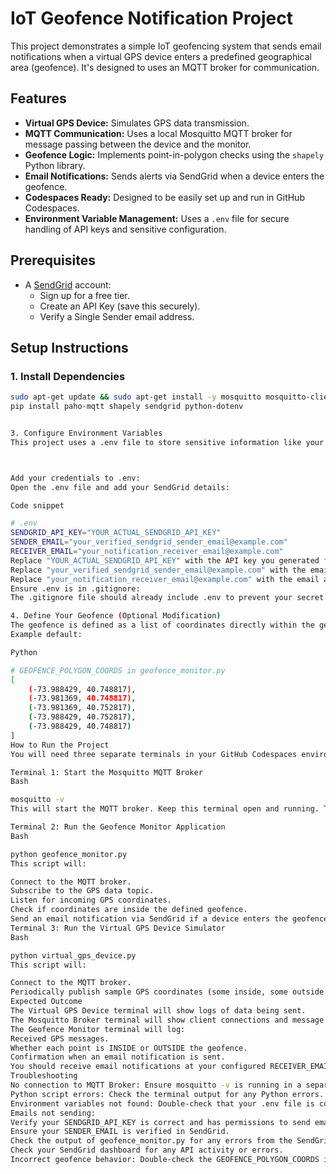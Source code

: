 # IoT Geofence Notification Project

This project demonstrates a simple IoT geofencing system that sends email notifications when a virtual GPS device enters a predefined geographical area (geofence). It's designed to uses an MQTT broker for communication.

## Features

* **Virtual GPS Device:** Simulates GPS data transmission.
* **MQTT Communication:** Uses a local Mosquitto MQTT broker for message passing between the device and the monitor.
* **Geofence Logic:** Implements point-in-polygon checks using the `shapely` Python library.
* **Email Notifications:** Sends alerts via SendGrid when a device enters the geofence.
* **Codespaces Ready:** Designed to be easily set up and run in GitHub Codespaces.
* **Environment Variable Management:** Uses a `.env` file for secure handling of API keys and sensitive configuration.
## Prerequisites

* A [SendGrid](https://sendgrid.com) account:
    * Sign up for a free tier.
    * Create an API Key (save this securely).
    * Verify a Single Sender email address.


## Setup Instructions


### 1. Install Dependencies

```bash
sudo apt-get update && sudo apt-get install -y mosquitto mosquitto-clients
pip install paho-mqtt shapely sendgrid python-dotenv


3. Configure Environment Variables
This project uses a .env file to store sensitive information like your SendGrid API key and email addresses.



Add your credentials to .env:
Open the .env file and add your SendGrid details:

Code snippet

# .env
SENDGRID_API_KEY="YOUR_ACTUAL_SENDGRID_API_KEY"
SENDER_EMAIL="your_verified_sendgrid_sender_email@example.com"
RECEIVER_EMAIL="your_notification_receiver_email@example.com"
Replace "YOUR_ACTUAL_SENDGRID_API_KEY" with the API key you generated from SendGrid.
Replace "your_verified_sendgrid_sender_email@example.com" with the email address you verified as a sender in SendGrid.
Replace "your_notification_receiver_email@example.com" with the email address where you want to receive the geofence alerts.
Ensure .env is in .gitignore:
The .gitignore file should already include .env to prevent your secret credentials from being committed to version control. If not, add .env to your .gitignore file.

4. Define Your Geofence (Optional Modification)
The geofence is defined as a list of coordinates directly within the geofence_monitor.py script (variable GEOFENCE_POLYGON_COORDS). You can modify these coordinates to define a different area. The coordinates should be in (longitude, latitude) format.
Example default:

Python

# GEOFENCE_POLYGON_COORDS in geofence_monitor.py
[
    (-73.988429, 40.748817),
    (-73.981369, 40.748817),
    (-73.981369, 40.752817),
    (-73.988429, 40.752817),
    (-73.988429, 40.748817)
]
How to Run the Project
You will need three separate terminals in your GitHub Codespaces environment.

Terminal 1: Start the Mosquitto MQTT Broker
Bash

mosquitto -v
This will start the MQTT broker. Keep this terminal open and running. The -v flag provides verbose output.

Terminal 2: Run the Geofence Monitor Application
Bash

python geofence_monitor.py
This script will:

Connect to the MQTT broker.
Subscribe to the GPS data topic.
Listen for incoming GPS coordinates.
Check if coordinates are inside the defined geofence.
Send an email notification via SendGrid if a device enters the geofence (respecting a cooldown period).
Terminal 3: Run the Virtual GPS Device Simulator
Bash

python virtual_gps_device.py
This script will:

Connect to the MQTT broker.
Periodically publish sample GPS coordinates (some inside, some outside the geofence) to the MQTT topic.
Expected Outcome
The Virtual GPS Device terminal will show logs of data being sent.
The Mosquitto Broker terminal will show client connections and message traffic (if verbose).
The Geofence Monitor terminal will log:
Received GPS messages.
Whether each point is INSIDE or OUTSIDE the geofence.
Confirmation when an email notification is sent.
You should receive email notifications at your configured RECEIVER_EMAIL address when the simulated device's coordinates fall inside the geofence. (Check your spam/junk folder if emails don't appear in your inbox.)
Troubleshooting
No connection to MQTT Broker: Ensure mosquitto -v is running in a separate terminal and there are no errors. Check that MQTT_BROKER_HOST is localhost in both Python scripts.
Python script errors: Check the terminal output for any Python errors. Ensure all dependencies are installed correctly.
Environment variables not found: Double-check that your .env file is correctly named, in the root directory, and contains the correct variable names (SENDGRID_API_KEY, SENDER_EMAIL, RECEIVER_EMAIL). Ensure load_dotenv() is called in geofence_monitor.py.
Emails not sending:
Verify your SENDGRID_API_KEY is correct and has permissions to send emails.
Ensure your SENDER_EMAIL is verified in SendGrid.
Check the output of geofence_monitor.py for any errors from the SendGrid API.
Check your SendGrid dashboard for any API activity or errors.
Incorrect geofence behavior: Double-check the GEOFENCE_POLYGON_COORDS in geofence_monitor.py and the sample GPS coordinates in virtual_gps_device.py. Remember that shapely expects points as (longitude, latitude).



